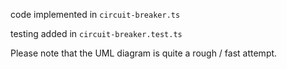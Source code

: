 code implemented in `circuit-breaker.ts`

testing added in `circuit-breaker.test.ts`

Please note that the UML diagram is quite a rough / fast attempt.